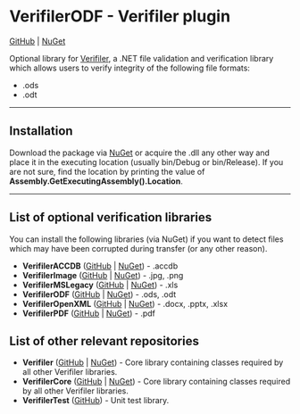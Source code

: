 # VerifilerODF - Verifiler plugin
              
[GitHub](https://github.com/Hanzik/verifiler-odf) | [NuGet](https://www.nuget.org/packages/VerifilerODF/)

Optional library for [Verifiler](https://github.com/Hanzik/verifiler), a .NET file validation and verification library which allows users to verify integrity of the
following file formats:

  * .ods
  * .odt

---

## Installation

Download the package via [NuGet](https://www.nuget.org/packages/VerifilerODF/) or acquire the .dll any other way and place it
in the executing location (usually bin/Debug or bin/Release). If you are not sure, find the location by printing the value of
**Assembly.GetExecutingAssembly().Location**.
       
---

## List of optional verification libraries

You can install the following libraries (via NuGet) if you want to detect files which
may have been corrupted during transfer (or any other reason).

  * **VerifilerACCDB** ([GitHub](https://github.com/Hanzik/verifiler-accdb) | [NuGet](https://www.nuget.org/packages/VerifilerACCDB/)) - .accdb 
  * **VerifilerImage** ([GitHub](https://github.com/Hanzik/verifiler-image) | [NuGet](https://www.nuget.org/packages/VerifilerImage/)) - .jpg, .png
  * **VerifilerMSLegacy** ([GitHub](https://github.com/Hanzik/verifiler-mslegacy) | [NuGet](https://www.nuget.org/packages/VerifilerMSLegacy/)) - .xls 
  * **VerifilerODF** ([GitHub](https://github.com/Hanzik/verifiler-odf) | [NuGet](https://www.nuget.org/packages/VerifilerODF/)) - .ods, .odt
  * **VerifilerOpenXML** ([GitHub](https://github.com/Hanzik/verifiler-openxml) | [NuGet](https://www.nuget.org/packages/VerifilerOpenXML/)) - .docx, .pptx, .xlsx
  * **VerifilerPDF** ([GitHub](https://github.com/Hanzik/verifiler-pdf) | [NuGet](https://www.nuget.org/packages/VerifilerPDF/)) - .pdf


## List of other relevant repositories
                                    
  * **Verifiler** ([GitHub](https://github.com/Hanzik/verifiler) | [NuGet](https://www.nuget.org/packages/Verifiler/)) - Core library containing classes required by all other Verifiler libraries.
  * **VerifilerCore** ([GitHub](https://github.com/Hanzik/verifiler-core) | [NuGet](https://www.nuget.org/packages/VerifilerCore/)) - Core library containing classes required by all other Verifiler libraries.
  * **VerifilerTest** ([GitHub](https://github.com/Hanzik/verifiler-test)) - Unit test library.
